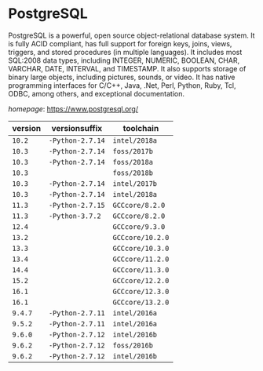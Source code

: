 # PostgreSQL

PostgreSQL is a powerful, open source object-relational database system.  It is fully ACID compliant, has full support for foreign keys,  joins, views, triggers, and stored procedures (in multiple languages).  It includes most SQL:2008 data types, including INTEGER,  NUMERIC, BOOLEAN, CHAR, VARCHAR, DATE, INTERVAL, and TIMESTAMP.  It also supports storage of binary large objects, including pictures,  sounds, or video. It has native programming interfaces for C/C++, Java,  .Net, Perl, Python, Ruby, Tcl, ODBC, among others, and exceptional documentation.

*homepage*: <https://www.postgresql.org/>

version | versionsuffix | toolchain
--------|---------------|----------
``10.2`` | ``-Python-2.7.14`` | ``intel/2018a``
``10.3`` | ``-Python-2.7.14`` | ``foss/2017b``
``10.3`` | ``-Python-2.7.14`` | ``foss/2018a``
``10.3`` |  | ``foss/2018b``
``10.3`` | ``-Python-2.7.14`` | ``intel/2017b``
``10.3`` | ``-Python-2.7.14`` | ``intel/2018a``
``11.3`` | ``-Python-2.7.15`` | ``GCCcore/8.2.0``
``11.3`` | ``-Python-3.7.2`` | ``GCCcore/8.2.0``
``12.4`` |  | ``GCCcore/9.3.0``
``13.2`` |  | ``GCCcore/10.2.0``
``13.3`` |  | ``GCCcore/10.3.0``
``13.4`` |  | ``GCCcore/11.2.0``
``14.4`` |  | ``GCCcore/11.3.0``
``15.2`` |  | ``GCCcore/12.2.0``
``16.1`` |  | ``GCCcore/12.3.0``
``16.1`` |  | ``GCCcore/13.2.0``
``9.4.7`` | ``-Python-2.7.11`` | ``intel/2016a``
``9.5.2`` | ``-Python-2.7.11`` | ``intel/2016a``
``9.6.0`` | ``-Python-2.7.12`` | ``intel/2016b``
``9.6.2`` | ``-Python-2.7.12`` | ``foss/2016b``
``9.6.2`` | ``-Python-2.7.12`` | ``intel/2016b``
